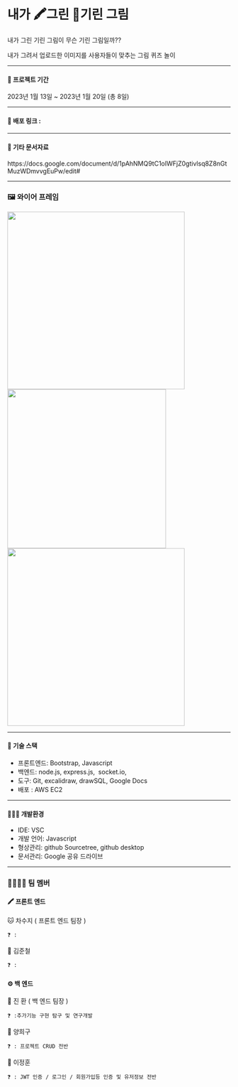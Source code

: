 # 내가 🖍️그린 🦒기린 그림
<p>내가 그린 기린 그림이 무슨 기린 그림일까??</p>
<p>내가 그려서 업로드한 이미지를 사용자들이 맞추는 그림 퀴즈 놀이</p>

---

#### 📆 프로젝트 기간
2023년 1월 13일 ~ 2023년 1월 20일 (총 8일)

---

#### 📡 배포 링크 :

---

#### 📑 기타 문서자료

<p>https://docs.google.com/document/d/1pAhNMQ9tC1oIWFjZ0gtivlsq8Z8nGtMuzWDmvvgEuPw/edit#</p>

---

### 🖼️ 와이어 프레임
<p>
<img src = 'https://lh6.googleusercontent.com/3kMbivKH8Hj7vML-EmK3121ybZ9s-KI8drtFLOX35ulsBXREAW95hRN0G0-6vC5JWRimaqYuJ6d1pYL71Vj8iJgd8i-RylY6PpDe8AB8llPu7GadxrbD3fN7Hl-MTI9M_4bGMMokh60V1-6DWzqkCKBL0_EYfK0TjiF4ypKX0sKqPBDrrgWxynBk6-4WDw' width = '400'>
<img src = 'https://lh5.googleusercontent.com/_p7Sg_XSYc2kKENrTqui2xRfld3_YbsysyDI4azbk1Xojm1VoFAcMccINMCc_aUsg2__X7SL-06skuTVGJqW0FqwnKge7Nu3qdCbjgd5dIxRT4GdsH_DWMgG3LQObyRH9u9WRjyP-_9fw_vXYGQmVw3_GYGhamao-eP65b9mgF4L74x4javrf3uyfUvLMA' width = '358'>
<img src = 'https://lh6.googleusercontent.com/ZJnwBwGSaaLGVNj4BpIFTrQP4q6gICSXrrGa-TAU8oqc1o8Qh1TY13DiFMepTs2KOpc5PumUk4uMf07R-S9lPSfOFiyCEBKc482g4tOb0SbLX4VhrAHaCEJv3iYk266uB1padrmj9eIMdk2MDpVZk-1D2HayOiztj5ntHC9IqZDVpKK0Bd3W7WgJ05qe5g' width = '400' >
</p>

---

#### 🧰 기술 스택
-   프론트엔드: Bootstrap, Javascript
-   백엔드: node.js, express.js,  socket.io, 
-   도구: Git, excalidraw, drawSQL, Google Docs
-   배포 : AWS EC2

---

#### 🧑🏻‍💻 개발환경
-   IDE: VSC
-   개발 언어: Javascript
-   형상관리: github Sourcetree, github desktop
-   문서관리: Google 공유 드라이브

---

### 👨‍👨‍👧‍👦 팀 멤버
#### 🖍️ 프론트 엔드

🐱 차수지 ( 프론트 엔드  팀장 ) 

	❓ :

🐯 김준철

	❓ :

#### ⚙️ 백 엔드 

🦊 진 환 ( 백 엔드 팀장 )

	❓ :추가기능 구현 탐구 및 연구개발

🦁 양희구

	❓ : 프로젝트 CRUD 전반

🦊 이정훈

	❓ : JWT 인증 / 로그인 / 회원가입등 인증 및 유저정보 전반
